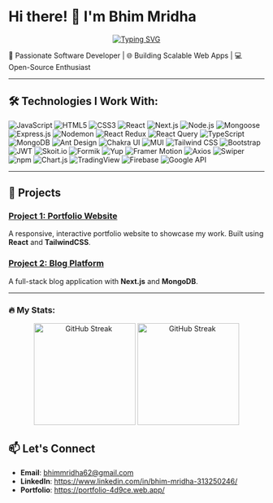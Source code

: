 # Hi there! 👋 I'm Bhim Mridha

<p align="center"><a href="https://git.io/typing-svg"><img src="https://readme-typing-svg.herokuapp.com?font=Fira+Code&pause=1000&center=true&width=435&lines=React+Developer;Next.js+Developer;MERN+stack+Developer;Frontend+Developer;Backend+Developer;Full+stack+Developer" alt="Typing SVG" /></a></p>

🚀 Passionate Software Developer | 🌐 Building Scalable Web Apps | 💻 Open-Source Enthusiast

---

## 🛠️ Technologies I Work With:
![JavaScript](https://img.shields.io/badge/-JavaScript-F7DF1E?style=for-the-badge&logo=javascript&logoColor=black)
![HTML5](https://img.shields.io/badge/-HTML5-E34F26?style=for-the-badge&logo=html5&logoColor=white)
![CSS3](https://img.shields.io/badge/-CSS3-1572B6?style=for-the-badge&logo=css3&logoColor=white)
![React](https://img.shields.io/badge/-React-61DAFB?style=for-the-badge&logo=react&logoColor=white)
![Next.js](https://img.shields.io/badge/-Next.js-000000?style=for-the-badge&logo=next.js&logoColor=white)
![Node.js](https://img.shields.io/badge/-Node.js-339933?style=for-the-badge&logo=node.js&logoColor=white)
![Mongoose](https://img.shields.io/badge/-Mongoose-880000?style=for-the-badge&logo=mongoose&logoColor=white)
![Express.js](https://img.shields.io/badge/-Express.js-000000?style=for-the-badge&logo=express&logoColor=white)
![Nodemon](https://img.shields.io/badge/-Nodemon-76D04B?style=for-the-badge&logo=nodemon&logoColor=white)
![React Redux](https://img.shields.io/badge/-React_Redux-764ABC?style=for-the-badge&logo=redux&logoColor=white)
![React Query](https://img.shields.io/badge/-React_Query-FF4154?style=for-the-badge&logo=react-query&logoColor=white)
![TypeScript](https://img.shields.io/badge/-TypeScript-007ACC?style=for-the-badge&logo=typescript&logoColor=white)
![MongoDB](https://img.shields.io/badge/-MongoDB-47A248?style=for-the-badge&logo=mongodb&logoColor=white)
![Ant Design](https://img.shields.io/badge/-Ant_Design-0170FE?style=for-the-badge&logo=antdesign&logoColor=white)
![Chakra UI](https://img.shields.io/badge/-Chakra_UI-319795?style=for-the-badge&logo=chakraui&logoColor=white)
![MUI](https://img.shields.io/badge/-MUI-007FFF?style=for-the-badge&logo=mui&logoColor=white)
![Tailwind CSS](https://img.shields.io/badge/-Tailwind_CSS-38B2AC?style=for-the-badge&logo=tailwindcss&logoColor=white)
![Bootstrap](https://img.shields.io/badge/-Bootstrap-563D7C?style=for-the-badge&logo=bootstrap&logoColor=white)
![JWT](https://img.shields.io/badge/-JWT-000000?style=for-the-badge&logo=jsonwebtokens&logoColor=white)
![Skoit.io](https://img.shields.io/badge/-Skoit.io-319795?style=for-the-badge&logo=skoit.io&logoColor=white)
![Formik](https://img.shields.io/badge/-Formik-005571?style=for-the-badge&logo=formik&logoColor=white)
![Yup](https://img.shields.io/badge/-Yup-005571?style=for-the-badge&logo=yup&logoColor=white)
![Framer Motion](https://img.shields.io/badge/-Framer_Motion-005571?style=for-the-badge&logo=framer&logoColor=white)
![Axios](https://img.shields.io/badge/-Axios-5A29E4?style=for-the-badge&logo=axios&logoColor=white)
![Swiper](https://img.shields.io/badge/-Swiper-6332F6?style=for-the-badge&logo=swiper&logoColor=white)
![npm](https://img.shields.io/badge/-npm-CC3534?style=for-the-badge&logo=npm&logoColor=white)
![Chart.js](https://img.shields.io/badge/-Chart.js-F7B500?style=for-the-badge&logo=chart.js&logoColor=white)
![TradingView](https://img.shields.io/badge/-TradingView-1D4D5C?style=for-the-badge&logo=tradingview&logoColor=white)
![Firebase](https://img.shields.io/badge/-Firebase-FFCA28?style=for-the-badge&logo=firebase&logoColor=white)
![Google API](https://img.shields.io/badge/-Google%20API-4285F4?style=for-the-badge&logo=google&logoColor=white)

---

## 📝 Projects
### [Project 1: Portfolio Website](https://github.com/yourusername/portfolio)
A responsive, interactive portfolio website to showcase my work. Built using **React** and **TailwindCSS**.

### [Project 2: Blog Platform](https://github.com/yourusername/blog-platform)
A full-stack blog application with **Next.js** and **MongoDB**.

---
### 🔥 My Stats:



<p align="center">
<!-- <img height="200" width="auto" src="https://streak-stats.demolab.com?user=Bhim-Mridha62&theme=dark&hide_border=true" alt="GitHub Streak" /> -->
<img height="200" width="auto"   src="https://github-readme-stats-eight-theta.vercel.app/api?username=Bhim-Mridha62&show_icons=true&theme=gruvbox" alt="GitHub Streak"/>
<img  height="200" width="auto"  src="https://github-readme-stats.vercel.app/api/top-langs/?username=Bhim-Mridha62&theme=gruvbox&layout=compact" alt="GitHub Streak"/>
</p>

## 📫 Let's Connect
- **Email**: bhimmridha62@gmail.com
- **LinkedIn**: https://www.linkedin.com/in/bhim-mridha-313250246/
- **Portfolio**: https://portfolio-4d9ce.web.app/
